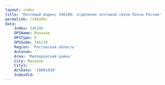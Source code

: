 ```yaml
---
layout: index
title: 'Почтовый индекс 346106: отделение почтовой связи Почты России'
permalink: /346106/
data:
    Index: 346106
    OPSName: Малахов
    OPSType: О
    OPSSubm: 346139
    Region: 'Ростовская область'
    Autonom: ''
    Area: 'Миллеровский район'
    City: Малахов
    City1: ''
    ActDate: '20001030'
    IndexOld: ''
---
```

